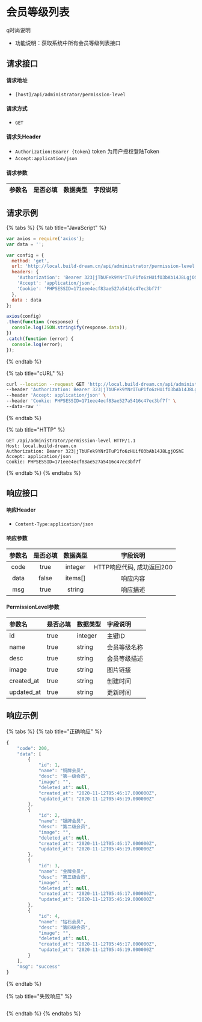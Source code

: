 # 会员等级列表

q时尚说明

* 功能说明：获取系统中所有会员等级列表接口

## 请求接口

#### 请求地址

* `[host]/api/administrator/permission-level`

#### 请求方式

* `GET`

#### 请求头Header

* `Authorization:Bearer {token}` token 为用户授权登陆Token
* `Accept:application/json`

#### 请求参数

| 参数名 | 是否必填 | 数据类型 | 字段说明 |
| :---: | :---: | :---: | :---: |


## 请求示例

{% tabs %}
{% tab title="JavaScript" %}
```javascript
var axios = require('axios');
var data = '';

var config = {
  method: 'get',
  url: 'http://local.build-dream.cn/api/administrator/permission-level',
  headers: { 
    'Authorization': 'Bearer 323|jTbUFek9YNrITuP1fo6zHUifO3bAb14J8LgjOShE', 
    'Accept': 'application/json', 
    'Cookie': 'PHPSESSID=171eee4ecf83ae527a5416c47ec3bf7f'
  },
  data : data
};

axios(config)
.then(function (response) {
  console.log(JSON.stringify(response.data));
})
.catch(function (error) {
  console.log(error);
});

```
{% endtab %}

{% tab title="cURL" %}
```bash
curl --location --request GET 'http://local.build-dream.cn/api/administrator/permission-level' \
--header 'Authorization: Bearer 323|jTbUFek9YNrITuP1fo6zHUifO3bAb14J8LgjOShE' \
--header 'Accept: application/json' \
--header 'Cookie: PHPSESSID=171eee4ecf83ae527a5416c47ec3bf7f' \
--data-raw ''
```
{% endtab %}

{% tab title="HTTP" %}
```http
GET /api/administrator/permission-level HTTP/1.1
Host: local.build-dream.cn
Authorization: Bearer 323|jTbUFek9YNrITuP1fo6zHUifO3bAb14J8LgjOShE
Accept: application/json
Cookie: PHPSESSID=171eee4ecf83ae527a5416c47ec3bf7f
```
{% endtab %}
{% endtabs %}

## 响应接口

#### 响应Header

* `Content-Type:application/json`

#### 响应参数

| 参数名 | 是否必填 | 数据类型 | 字段说明 |
| :---: | :---: | :---: | :---: |
| code | true | integer | HTTP响应代码, 成功返回200 |
| data | false | items\[\] | 响应内容 |
| msg | true | string | 响应描述 |

#### PermissionLevel参数

| **参数名** | 是否必填 | 数据类型 | 字段说明 |
| :--- | :--- | :--- | :--- |
| id | true | integer | 主键ID |
| name | true | string | 会员等级名称 |
| desc | true | string | 会员等级描述 |
| image | true | string | 图片链接 |
| created\_at | true | string | 创建时间 |
| updated\_at | true | string | 更新时间 |

## 响应示例

{% tabs %}
{% tab title="正确响应" %}
```javascript
{
    "code": 200,
    "data": [
        {
            "id": 1,
            "name": "铜牌会员",
            "desc": "第一级会员",
            "image": "",
            "deleted_at": null,
            "created_at": "2020-11-12T05:46:17.000000Z",
            "updated_at": "2020-11-12T05:46:19.000000Z"
        },
        {
            "id": 2,
            "name": "银牌会员",
            "desc": "第二级会员",
            "image": "",
            "deleted_at": null,
            "created_at": "2020-11-12T05:46:17.000000Z",
            "updated_at": "2020-11-12T05:46:19.000000Z"
        },
        {
            "id": 3,
            "name": "金牌会员",
            "desc": "第三级会员",
            "image": "",
            "deleted_at": null,
            "created_at": "2020-11-12T05:46:17.000000Z",
            "updated_at": "2020-11-12T05:46:19.000000Z"
        },
        {
            "id": 4,
            "name": "钻石会员",
            "desc": "第四级会员",
            "image": "",
            "deleted_at": null,
            "created_at": "2020-11-12T05:46:17.000000Z",
            "updated_at": "2020-11-12T05:46:19.000000Z"
        }
    ],
    "msg": "success"
}
```
{% endtab %}

{% tab title="失败响应" %}
```

```
{% endtab %}
{% endtabs %}



